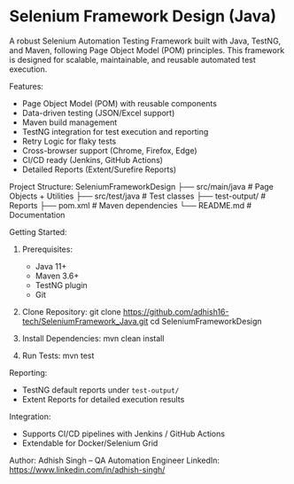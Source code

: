 
# Selenium Framework Design (Java)
A robust Selenium Automation Testing Framework built with Java, TestNG, and Maven, following Page Object Model (POM) principles. This framework is designed for scalable, maintainable, and reusable automated test execution.

Features:
- Page Object Model (POM) with reusable components
- Data-driven testing (JSON/Excel support)
- Maven build management
- TestNG integration for test execution and reporting
- Retry Logic for flaky tests
- Cross-browser support (Chrome, Firefox, Edge)
- CI/CD ready (Jenkins, GitHub Actions)
- Detailed Reports (Extent/Surefire Reports)

Project Structure:
SeleniumFrameworkDesign
 ├── src/main/java          # Page Objects + Utilities
 ├── src/test/java          # Test classes
 ├── test-output/           # Reports
 ├── pom.xml                # Maven dependencies
 └── README.md              # Documentation

Getting Started:
1. Prerequisites:
   - Java 11+
   - Maven 3.6+
   - TestNG plugin
   - Git

2. Clone Repository:
   git clone https://github.com/adhish16-tech/SeleniumFramework_Java.git
   cd SeleniumFrameworkDesign

3. Install Dependencies:
   mvn clean install

4. Run Tests:
   mvn test

Reporting:
- TestNG default reports under `test-output/`
- Extent Reports for detailed execution results

Integration:
- Supports CI/CD pipelines with Jenkins / GitHub Actions
- Extendable for Docker/Selenium Grid

Author:
Adhish Singh – QA Automation Engineer
LinkedIn: https://www.linkedin.com/in/adhish-singh/
